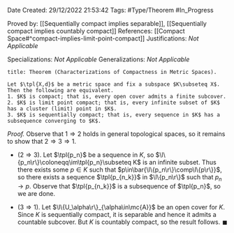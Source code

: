 <div class="topSpace"></div>

Date Created: 29/12/2022 21:53:42
Tags: #Type/Theorem #In_Progress

Proved by: [[Sequentially compact implies separable]], [[Sequentially compact implies countably compact]]
References: [[Compact Space#^compact-implies-limit-point-compact]]
Justifications: <i>Not Applicable</i>

Specializations: <i>Not Applicable</i>
Generalizations: <i>Not Applicable</i>

``` ad-Theorem
title: Theorem (Characterizations of Compactness in Metric Spaces).

Let $\tpl{X,d}$ be a metric space and fix a subspace $K\subseteq X$. Then the following are equivalent.
1. $K$ is compact; that is, every open cover admits a finite subcover.
2. $K$ is limit point compact; that is, every infinite subset of $K$ has a cluster (limit) point in $K$.
3. $K$ is sequentially compact; that is, every sequence in $K$ has a subsequence converging to $K$.

```

<i>Proof.</i> Observe that $1\Rightarrow2$ holds in general topological spaces, so it remains to show that $2\Rightarrow3\Rightarrow1$.
* ($2\Rightarrow3$). Let $\tpl{p_n}$ be a sequence in $K$, so $\l\{p_n\r\}\coloneqq\im\tpl{p_n}\subseteq K$ is an infinite subset. Thus there exists some $p\in K$ such that $p\in\bar{\l\{p_n\r\}\comp\l\{p\r\}}$, so there exists a sequence $\tpl{p_{n_k}}$ in $\l\{p_n\r\}$ such that $p_n\to p$. Observe that $\tpl{p_{n_k}}$ is a subsequence of $\tpl{p_n}$, so we are done.

* ($3\Rightarrow1$). Let $\l\{U_\alpha\r\}_{\alpha\in\mc{A}}$ be an open cover for $K$. Since $K$ is sequentially compact, it is separable and hence it admits a countable subcover. But $K$ is countably compact, so the result follows.<span style="float:right;">$\blacksquare$</span>
